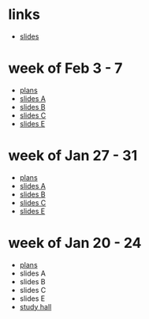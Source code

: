# links
- [slides](https://drive.google.com/drive/folders/1F9__gYl5KsTkBanZyMpxCoFBB6xBhVeO?usp=sharing)

# week of Feb 3 - 7
- [plans](https://docs.google.com/document/d/1hZAr-LYABAlmxLymH8Bd0QJFkPy6tBsWJJY6bMVcHVA/edit?tab=t.0)
- [slides A](https://docs.google.com/presentation/d/1gA9SazR_jIYf7NcEIK_c4Nw520miUSTnd1XK3CLFhqY/edit#slide=id.g3294a3c0d3c_1_238)
- [slides B](https://docs.google.com/presentation/d/1fkNkC-ubw65LkVz-oW_Pc1APlGimskEg0mx_JpZGmFE/edit#slide=id.g3294a3c0d3c_1_238)
- [slides C](https://docs.google.com/presentation/d/1qDwMSbUgt1hO0cbVxtWbKP3Vb9M4Va5TmEwE1o210oE/edit#slide=id.g3294a3c0d3c_1_238)
- [slides E](https://docs.google.com/presentation/d/1T6kS8VMptIM36GFJmhruKayulNvIr7FKHshlYYaWsb4/edit#slide=id.g3294a3c0d3c_1_238)

# week of Jan 27 - 31
- [plans](https://docs.google.com/document/d/1vhZCReljC0GpJmFkKJOQdB5dvOHc0FwFiQJ6JPh8jXI/edit?tab=t.0)
- [slides A](https://docs.google.com/presentation/d/1Kn1s1J5e9hdvNC0p6Gxh7qoyrWw1kPkCxkucHLAEbmw/edit#slide=id.g3294a3c0d3c_1_238)
- [slides B](https://docs.google.com/presentation/d/1wEQ2xAriRHKvgEdDRMKIgBo2HlNJ8Z7hbykC4lf7IiY/edit#slide=id.g3294a3c0d3c_1_238)
- [slides C](https://docs.google.com/presentation/d/1Do-a_I2iQ1w2FuV6RUtTx9ad4de-Y8FG_SY-K_C_qc8/edit#slide=id.g3294a3c0d3c_1_238)
- [slides E](https://docs.google.com/presentation/d/14unWagc1Y7Hotku5DFHtods8-Ur-QtsWG86FgTB8iII/edit#slide=id.g2d83d6f818c_0_12)

# week of Jan 20 - 24

- [plans](https://docs.google.com/document/d/1u0L9trhSkRT-Y6ApAN9e32_KRk9MY4I9n1aYGiV5oZY/edit?tab=t.0)
- slides A
- slides B
- slides C
- slides E
- [study hall](https://docs.google.com/presentation/d/1nZjeu8dggAEPaEierEv4sidj-802j7TGRmdDbcR-UMk/edit#slide=id.g327f32d82ac_0_49)

